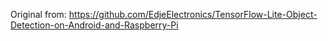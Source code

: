 Original from:
https://github.com/EdjeElectronics/TensorFlow-Lite-Object-Detection-on-Android-and-Raspberry-Pi